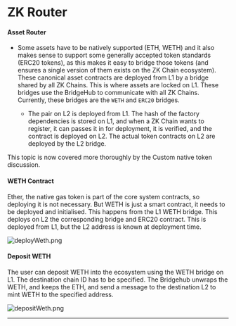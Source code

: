 # ZK Router



#### Asset Router

- Some assets have to be natively supported (ETH, WETH) and it also makes sense to support some generally accepted token
  standards (ERC20 tokens), as this makes it easy to bridge those tokens (and ensures a single version of them exists on
  the ZK Chain ecosystem). These canonical asset contracts are deployed from L1 by a bridge shared by all ZK Chains.
  This is where assets are locked on L1. These bridges use the BridgeHub to communicate with all ZK Chains. Currently,
  these bridges are the `WETH` and `ERC20` bridges.

  - The pair on L2 is deployed from L1. The hash of the factory dependencies is stored on L1, and when a ZK Chain wants
    to register, it can passes it in for deployment, it is verified, and the contract is deployed on L2. The actual
    token contracts on L2 are deployed by the L2 bridge.

This topic is now covered more thoroughly by the Custom native token discussion.

#### WETH Contract

Ether, the native gas token is part of the core system contracts, so deploying it is not necessary. But WETH is just a
smart contract, it needs to be deployed and initialised. This happens from the L1 WETH bridge. This deploys on L2 the
corresponding bridge and ERC20 contract. This is deployed from L1, but the L2 address is known at deployment time.

![deployWeth.png](./img/deployWeth.png)

#### Deposit WETH

The user can deposit WETH into the ecosystem using the WETH bridge on L1. The destination chain ID has to be specified.
The Bridgehub unwraps the WETH, and keeps the ETH, and send a message to the destination L2 to mint WETH to the
specified address.

![depositWeth.png](./img/depositWeth.png)

---
